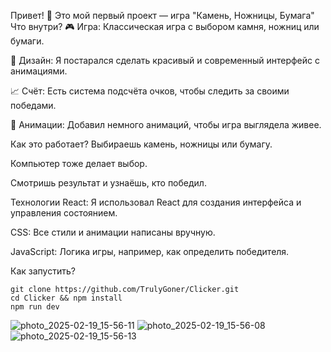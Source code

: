 Привет! 👋 Это мой первый проект — игра "Камень, Ножницы, Бумага"
Что внутри?
🎮 Игра: Классическая игра с выбором камня, ножниц или бумаги.

💅 Дизайн: Я постарался сделать красивый и современный интерфейс с анимациями.

📈 Счёт: Есть система подсчёта очков, чтобы следить за своими победами.

🎨 Анимации: Добавил немного анимаций, чтобы игра выглядела живее.

Как это работает?
Выбираешь камень, ножницы или бумагу.

Компьютер тоже делает выбор.

Смотришь результат и узнаёшь, кто победил.

Технологии
React: Я использовал React для создания интерфейса и управления состоянием.

CSS: Все стили и анимации написаны вручную.

JavaScript: Логика игры, например, как определить победителя.

Как запустить?
```
git clone https://github.com/TrulyGoner/Clicker.git
cd Clicker && npm install
npm run dev
```
![photo_2025-02-19_15-56-11](https://github.com/user-attachments/assets/669bcbfa-62e9-4717-ac42-9502f0942180)
![photo_2025-02-19_15-56-08](https://github.com/user-attachments/assets/5b1c8d23-3080-4ce4-a82d-2dd2c2e04a14)
![photo_2025-02-19_15-56-13](https://github.com/user-attachments/assets/3b4c1831-b3e4-41e2-8466-e4e33350bb01)
